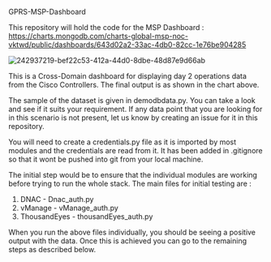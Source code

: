 GPRS-MSP-Dashboard

This repository will hold the code for the MSP Dashboard : https://charts.mongodb.com/charts-global-msp-noc-vktwd/public/dashboards/643d02a2-33ac-4db0-82cc-1e76be904285

![242937219-bef22c53-412a-44d0-8dbe-48d87e9d66ab](https://github.com/joeljos/GPRS-MSP-Dashboard/assets/11584709/d41bad5b-7006-4eee-8067-43b88c15bb06)

This is a Cross-Domain dashboard for displaying day 2 operations data from the Cisco Controllers. The final output is as shown in the chart above.

The sample of the dataset is given in demodbdata.py. You can take a look and see if it suits your requirement. If any data point that you are looking for in this scenario is not present, let us know by creating an issue for it in this repository.

You will need to create a credentials.py file as it is imported by most modules and the credentials are read from it. It has been added in .gitignore so that it wont be pushed into git from your local machine.

The initial step would be to ensure that the individual modules are working before trying to run the whole stack. The main files for initial testing are :
1) DNAC - Dnac_auth.py
2) vManage - vManage_auth.py
3) ThousandEyes - thousandEyes_auth.py

When you run the above files individually, you should be seeing a positive output with the data. Once this is achieved you can go to the remaining steps as described below.

